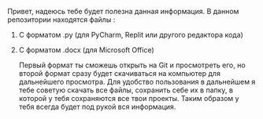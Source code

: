 
Привет, надеюсь тебе будет полезна данная информация. 
В данном репозитории находятся файлы :
1. С форматом .py (для PyCharm, Replit или другого редактора кода)
2. С форматом .docx (для Microsoft Office)

   Первый формат ты сможешь открыть на Git и просмотреть его, но второй формат сразу будет скачиваться на компьютер для дальнейшего просмотра.
   Для удобство пользования в дальнейшем я тебе советую скачать все файлы, сохранить себе их в папку, в которой у тебя сохраняются все твои проекты.
   Таким образом у тебя всегда будет под рукой вся информация. 
